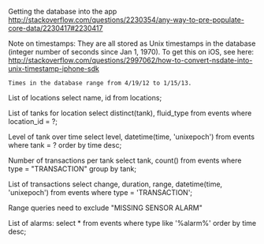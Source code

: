 Getting the database into the app
    http://stackoverflow.com/questions/2230354/any-way-to-pre-populate-core-data/2230417#2230417

Note on timestamps:
    They are all stored as Unix timestamps in the database (integer number of
    seconds since Jan 1, 1970). To get this on iOS, see here:
    http://stackoverflow.com/questions/2997062/how-to-convert-nsdate-into-unix-timestamp-iphone-sdk

    Times in the database range from 4/19/12 to 1/15/13.

List of locations
    select name, id from locations;

List of tanks for location
    select distinct(tank), fluid_type from events where location_id = ?;

Level of tank over time
    select level, datetime(time, 'unixepoch') from events where tank = ? order by time desc;

Number of transactions per tank
    select tank, count() from events where type = "TRANSACTION" group by tank;

List of transactions
    select change, duration, range, datetime(time, 'unixepoch') from events where type = 'TRANSACTION';

Range queries need to exclude "MISSING SENSOR ALARM"

List of alarms:
    select * from events where type like '%alarm%' order by time desc;

